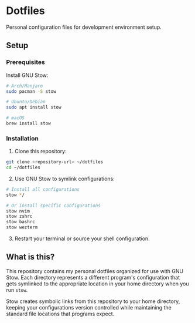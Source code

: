 # Dotfiles

Personal configuration files for development environment setup.

## Setup

### Prerequisites

Install GNU Stow:

```bash
# Arch/Manjaro
sudo pacman -S stow

# Ubuntu/Debian
sudo apt install stow

# macOS
brew install stow
```

### Installation

1. Clone this repository:
```bash
git clone <repository-url> ~/dotfiles
cd ~/dotfiles
```

2. Use GNU Stow to symlink configurations:
```bash
# Install all configurations
stow */

# Or install specific configurations
stow nvim
stow zshrc
stow bashrc
stow wezterm
```

3. Restart your terminal or source your shell configuration.

## What is this?

This repository contains my personal dotfiles organized for use with GNU Stow. Each directory represents a different program's configuration that gets symlinked to the appropriate location in your home directory when you run `stow`.

Stow creates symbolic links from this repository to your home directory, keeping your configurations version controlled while maintaining the standard file locations that programs expect.
